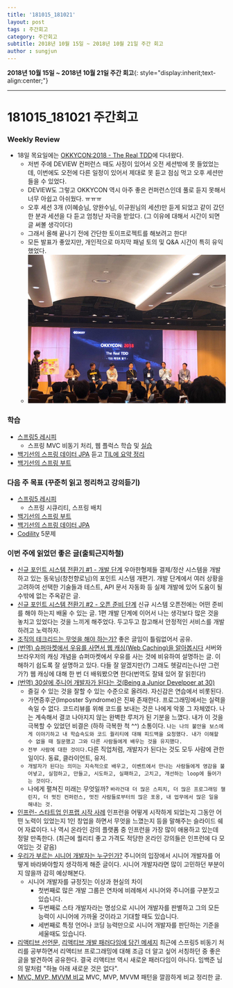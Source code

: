 ```yaml
---
title: '181015_181021'  
layout: post  
tags : 주간회고
category: 주간회고
subtitle: 2018년 10월 15일 ~ 2018년 10월 21일 주간 회고
author : sungjun
---
```


**2018년 10월 15일 ~ 2018년 10월 21일 주간 회고**{: style="display:inherit;text-align:center;"}

---

# 181015_181021 주간회고

### Weekly Review
- 18일 목요일에는 [OKKYCON:2018 - The Real TDD](http://www.okkycon.com/)에 다녀왔다.
    - 저번 주에 DEVIEW 컨퍼런스 때도 사정이 있어서 오전 세션밖에 못 들었었는데, 이번에도 오전에 다른 일정이 있어서 제대로 못 듣고 점심 먹고 오후 세션만 들을 수 있었다. 
    - DEVIEW도 그렇고 OKKYCON 역시 아주 좋은 컨퍼런스인데 풀로 듣지 못해서 너무 아쉽고 아쉬웠다. ㅠㅠㅠ
    - 오후 세션 3개 (이혜승님, 양완수님, 이규원님의 세션)만 듣게 되었고 같이 갔던 한 분과 세션을 다 듣고 엄청난 자극을 받았다. (그 이유에 대해서 시간이 되면 글 써볼 생각이다)
    - 그래서 올해 끝나기 전에 간단한 토이프로젝트를 해보려고 한다!
    - 모든 발표가 좋았지만, 개인적으로 마지막 패널 토의 및 Q&A 시간이 특히 유익했었다.
    - ![okkycon](/assets/images/usingimages/okkycon.jpg)
    

### 학습
- [스프링5 레시피](https://book.naver.com/bookdb/book_detail.nhn?bid=13911953)
    - 스프링 MVC 비동기 처리, 웹 플럭스 학습 및 [실습](https://github.com/gwonsungjun/spring-recipes)
- [백기선의 스프링 데이터 JPA](https://www.inflearn.com/course/%EC%8A%A4%ED%94%84%EB%A7%81-%EB%8D%B0%EC%9D%B4%ED%84%B0-jpa/) 듣고 [TIL에 요약 정리](https://github.com/gwonsungjun/TIL/blob/master/JPA/Whiteship-JPA.md)
- [백기선의 스프링 부트](https://www.inflearn.com/course/%EC%8A%A4%ED%94%84%EB%A7%81%EB%B6%80%ED%8A%B8/)

### 다음 주 목표 (꾸준히 읽고 정리하고 강의듣기)
- [스프링5 레시피](https://book.naver.com/bookdb/book_detail.nhn?bid=13911953) 
    - 스프링 시큐리티, 스프링 배치
- [백기선의 스프링 부트](https://www.inflearn.com/course/%EC%8A%A4%ED%94%84%EB%A7%81%EB%B6%80%ED%8A%B8/)
- [백기선의 스프링 데이터 JPA](https://www.inflearn.com/course/%EC%8A%A4%ED%94%84%EB%A7%81-%EB%8D%B0%EC%9D%B4%ED%84%B0-jpa/)
- [Codility](https://www.codility.com/) 5문제

### 이번 주에 읽었던 좋은 글(출퇴근지하철)
- [신규 포인트 시스템 전환기 #1 - 개발 단계](http://woowabros.github.io/experience/2018/10/12/new_point_story_1.html) 우아한형제들 결제/정산 시스템을 개발하고 있는 동욱님(창천향로님)의 포인트 시스템 개편기. 개발 단계에서 여러 상황을 고려하여 선택한 기술들과 테스트, API 문서 자동화 등 실제 개발에 있어 도움이 될 수밖에 없는 주옥같은 글.
- [신규 포인트 시스템 전환기 #2 - 오픈 준비 단계](http://woowabros.github.io/experience/2018/10/15/new_point_story_2.html) 신규 시스템 오픈전에는 어떤 준비를 해야 하는지 배울 수 있는 글. 1편 개발 단계에 이어서 나는 생각보다 많은 것을 놓치고 있었다는 것을 느끼게 해주었다. 두고두고 참고해서 안정적인 서비스를 개발하려고 노력하자.
- [조직의 테크리드는 무엇을 해야 하는가?](https://m.facebook.com/531322793/posts/10155924932657794/) 좋은 글임이 틀림없어서 공유.
- [(번역) 슈퍼마켓에서 우유를 사면서 웹 캐싱(Web Caching)을 알아봅시다](https://adhrinae.github.io/posts/web-caching-explained-by-buying-milk-kr) 서버와 브라우저의 캐싱 개념을 슈퍼마켓에서 우유를 사는 것에 비유하여 설명하는 글. 이해하기 쉽도록 잘 설명하고 있다. 다들 잘 알겠지만(?) 그래도 헷갈리는(나만 그런가?) 웹 캐싱에 대해 한 번 더 배워봤으면 한다(번역도 잘돼 있어 잘 읽힌다!)
- [(번역) 30살에 주니어 개발자가 된다는 것(Being a Junior Develpoer at 30)](https://medium.com/@minoo/%EB%B2%88%EC%97%AD-30%EC%82%B4%EC%97%90-%EC%A3%BC%EB%8B%88%EC%96%B4-%EA%B0%9C%EB%B0%9C%EC%9E%90%EA%B0%80-%EB%90%9C%EB%8B%A4%EB%8A%94-%EA%B2%83-being-a-junior-developer-at-30-b7b587ee4f6b)
    - 즐길 수 있는 것을 잘할 수 있는 수준으로 올려라. 자신감은 연습에서 비롯된다.
    - 가면증후군(Imposter Syndrome)은 진짜 존재한다. 프로그래밍에서는 실력을 속일 수 없다. 코드리뷰를 위해 코드를 보내는 것은 나에게 악몽 그 자체였다. 나는 계속해서 결코 나아지지 않는 완벽한 루저가 된 기분을 느꼈다. 내가 이 것을 극복할 수 있었던 비결은 (하하 극복한 척 ^^) 소통이다. `나는 나의 불안을 보스에게 이야기하고 내 학습속도와 코드 퀄리티에 대해 피드백을 요청했다. 내가 이해할 수 없을 때 질문했고 그와 다른 사람들에게 배우는 것을 유지했다.`
    - `전부 사람에 대한 것이다.`다른 직업처럼, 개발자가 된다는 것도 모두 사람에 관한 일이다. 동료, 클라이언트, 유저.
    - `개발자가 된다는 의미는 지속적으로 배우고, 이벤트에서 만나는 사람들에게 영감을 불어넣고, 실험하고, 만들고, 시도하고, 실패하고, 고치고, 개선하는 loop에 들어가는 것이다.`
    - 나에게 펼쳐진 미래는 무엇일까? `바라건대 더 많은 스피치, 더 많은 프로그래밍 챌린지, 더 멋진 컨퍼런스, 멋진 사람들로부터의 많은 포옹, 내 업무에서 많은 일을 해내는 것.`
- [인프런- 스타트업 인프랩 시작 사례](https://www.slideshare.net/hodoogwaja/ss-81938573) 인프런을 어떻게 시작하게 되었는지 그동안 어떤 노력이 있었는지 1인 창업을 하면서 무엇을 느꼈는지 등을 말해주는 슬라이드 쉐어 자료이다. 나 역시 온라인 강의 플랫폼 중 인프런을 가장 많이 애용하고 있는데 정말 만족한다. (최근에 퀄리티 좋고 가격도 적당한 온라인 강의들은 인프런에 다 모여있는 것 같음)
- [우리가 부르는 시니어 개발자는 누구인가?](http://woowabros.github.io/woowabros/2017/07/03/senior.html) 주니어의 입장에서 시니어 개발자를 어떻게 바라봐야할지 생각하게 해준 글이다. 시니어 개발자라면 많이 고민하던 부분이지 않을까 감히 예상해본다.
    - 시니어 개발자를 규정짓는 이상과 현실의 차이
        - 첫번째로 많은 개발 그룹은 연차에 비례해서 시니어와 주니어를 구분짓고 있습니다.
        - 두번째로 스타 개발자라는 명성으로 시니어 개발자를 판별하고 그의 모든 능력이 시니어에 가까울 것이라고 기대할 때도 있습니다.
        - 세번째로 특정 언어나 코딩 능력만으로 시니어 개발자를 판단하는 기준을 세울때도 있습니다.
- [리액티브 선언문](https://www.reactivemanifesto.org/ko), [리액티브 개발 패러다임에 담긴 메세지](http://m.zdnet.co.kr/column_view.asp?artice_id=20161010104628&re=zdk#imadnews) 최근에 스프링5 비동기 처리를 공부하면서 리액티브 프로그래밍에 대해 조금 더 알고 싶어 서칭하던 중 좋은 글을 발견하여 공유한다. 결국 리액티브 역시 새로운 패러다임이 아니다. 임백준 님의 말처럼  "하늘 아래 새로운 것은 없다".
- [MVC, MVP, MVVM 비교](https://magi82.github.io/android-mvc-mvp-mvvm/) MVC, MVP, MVVM 패턴을 깔끔하게 비교 정리한 글. 